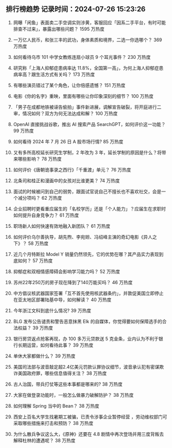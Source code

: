 
## 排行榜趋势 记录时间：2024-07-26 15:23:26
  
  1. 网曝「闲鱼」表面卖二手空调实则涉黄，客服回应「因系二手平台，有时可能排查不过来」，暴露出哪些问题？ 1595 万热度
    
  2. 一万亿人民币，和张三丰的武功，身体素质和境界，二选一你选哪个？ 369 万热度
    
  3. 如何看待乌市 101 中学女教练连扇小球员 9 个耳光事件？ 230 万热度
    
  4. 研究称「上海人抑郁症患病率达 11.8%，全国第一高」，为何上海人抑郁症患病率高？跟生活方式有关吗？ 173 万热度
    
  5. 有哪些演员错过了某个角色，让你倍感遗憾？ 151 万热度
    
  6. 电影《你的名字》重映，里面有哪些让你印象深刻的细节？ 100 万热度
    
  7. 「男子在成都地铁被诬告偷拍」事件新进展，调解宣告破裂，将开庭进行二审，情况如何？双方为何无法达成和解？ 100 万热度
    
  8. OpenAI 直接挑战谷歌，推出 AI 搜索产品 SearchGPT，如何评价这一功能？ 99 万热度
    
  9. 如何看待 2024 年 7 月 26 日 A 股市场行情? 85 万热度
    
  10. 又有多所高校延长研究生学制，2 年改为 3 年，延长学制的原因是什么？将带来哪些影响？ 78 万热度
    
  11. 如何评价《唐朝诡事录之西行》「千重渡」单元？ 76 万热度
    
  12. 北条司和桂正和漫画中的女孩对比谁更美？ 74 万热度
    
  13. 面试的时候被问到自己的弱势，跟面试官说自己不擅长也不喜欢社交，会是一个减分项吗？ 62 万热度
    
  14. 企业招聘时更看重应届生的「名校学历」还是「个人能力」？应届生在求职时如何提升自身竞争力？ 61 万热度
    
  15. 职场新人如何快速有效地融入新团队？ 61 万热度
    
  16. 如何评价乌尔善执导，胡先煦、李宛妲、冯绍峰主演的奇幻电影《异人之下》？ 58 万热度
    
  17. 近几个月特斯拉 Model Y 销量仍然领先，它的优势在哪？其产品实力表现到底如何？ 57 万热度
    
  18. 抑郁症和双相情感障碍会影响学习能力吗？ 52 万热度
    
  19. 苏州22年250万的房子现在降到了140万能买吗？ 46 万热度
    
  20. 中方倡议核武器国家签署「互不首先使用核武器条约」，并敦促美国立即停止在亚太地区部署陆基中导，如何解读？ 40 万热度
    
  21. 今年浙江文科到底什么情况? 39 万热度
    
  22. BLG 发布公告谴责和警告恶意抹黑 Elk 的自媒体，你觉得要如何保障选手的合法权益？ 39 万热度
    
  23. 银行房贷返点抢客再现，办 100 多万元贷款送 5 克金条，业内认为不利于银行长期运营，如何看待此事？ 39 万热度
    
  24. 单休大家都做什么？ 39 万热度
    
  25. 美国司法部与波音敲定超2.4亿美元罚款认罪协议细节，波音承认犯有密谋欺诈美国政府罪，哪些信息值得关注？ 38 万热度
    
  26. 古人治国，带兵打仗等这些本事都是哪来的? 38 万热度
    
  27. 大家在做登录功能时，一般怎么做暴力破解防护？ 38 万热度
    
  28. 如何理解 Spring 当中的 Bean？ 38 万热度
    
  29. 西安上百名大学生找暑期工被骗，已责令涉事企业暂停经营 ，劳动维权部门可采取哪些措施来打击和预防？ 38 万热度
    
  30. 为什么散兵争议这么大，《原神》还要在 4.8 剧情中再次登场并用三度背叛去解释杜林的遭遇呢？ 38 万热度
    